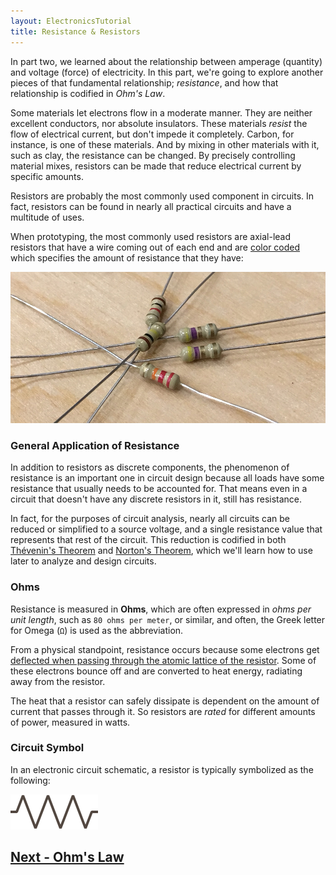 ```yaml
---
layout: ElectronicsTutorial
title: Resistance & Resistors
---
```


In part two, we learned about the relationship between amperage (quantity) and voltage (force) of electricity. In this part, we're going to explore another pieces of that fundamental relationship; _resistance_, and how that relationship is codified in _Ohm's Law_.

Some materials let electrons flow in a moderate manner. They are neither excellent conductors, nor absolute insulators. These materials _resist_ the flow of electrical current, but don't impede it completely. Carbon, for instance, is one of these materials. And by mixing in other materials with it, such as clay, the resistance can be changed. By precisely controlling material mixes, resistors can be made that reduce electrical current by specific amounts.

Resistors are probably the most commonly used component in circuits. In fact, resistors can be found in nearly all practical circuits and have a multitude of uses.

When prototyping, the most commonly used resistors are axial-lead resistors that have a wire coming out of each end and are [color coded](/Hardware/Reference/Components/Resistors/Reading) which specifies the amount of resistance that they have:

![Picture of a few axial lead resistors](../Resistors_Cropped.jpg)


### General Application of Resistance

In addition to resistors as discrete components, the phenomenon of resistance is an important one in circuit design because all loads have some resistance that usually needs to be accounted for. That means even in a circuit that doesn't have any discrete resistors in it, still has resistance. 

In fact, for the purposes of circuit analysis, nearly all circuits can be reduced or simplified to a source voltage, and a single resistance value that represents that rest of the circuit. This reduction is codified in both [Thévenin's Theorem](https://en.wikipedia.org/wiki/Th%C3%A9venin%27s_theorem) and [Norton's Theorem](https://en.wikipedia.org/wiki/Norton%27s_theorem), which we'll learn how to use later to analyze and design circuits.

### Ohms

Resistance is measured in **Ohms**, which are often expressed in _ohms per unit length_, such as `80 ohms per meter`, or similar, and often, the Greek letter for Omega (`Ω`) is used as the abbreviation. 

From a physical standpoint, resistance occurs because some electrons get [deflected when passing through the atomic lattice of the resistor](https://en.wikipedia.org/wiki/Free_electron_model). Some of these electrons bounce off and are converted to heat energy, radiating away from the resistor.

The heat that a resistor can safely dissipate is dependent on the amount of current that passes through it. So resistors are _rated_ for different amounts of power, measured in watts. 

### Circuit Symbol

In an electronic circuit schematic, a resistor is typically symbolized as the following:

![Circuit symbol for a resistor; a zig zag line with leads extending from both ends.](/Common_Files/Resistor.svg)


## [Next - Ohm's Law](../Ohms_Law)

<br/>